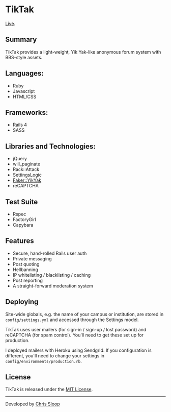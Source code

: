 # TikTak

[Live](http://acb-api.herokuapp.com/).

## Summary

TikTak provides a light-weight, Yik Yak-like anonymous forum system with
BBS-style assets.

## Languages:

- Ruby
- Javascript
- HTML/CSS

## Frameworks:

- Rails 4
- SASS

## Libraries and Technologies:

- jQuery
- will_paginate
- Rack::Attack
- SettingsLogic
- [Faker::YikYak](https://github.com/cribbles/faker-yikyak)
- reCAPTCHA

## Test Suite

- Rspec
- FactoryGirl
- Capybara

## Features

- Secure, hand-rolled Rails user auth
- Private messaging
- Post quoting
- Hellbanning
- IP whitelisting / blacklisting / caching
- Post reporting
- A straight-forward moderation system

## Deploying

Site-wide globals, e.g. the name of your campus or institution, are stored in
`config/settings.yml` and accessed through the Settings model.

TikTak uses user mailers (for sign-in / sign-up / lost password) and reCAPTCHA
(for spam control). You'll need to get these set up for production.

I deployed mailers with Heroku using Sendgrid. If you configuration is
different, you'll need to change your settings in
`config/environments/production.rb`.

## License

TikTak is released under the [MIT License](/LICENSE).

---
Developed by [Chris Sloop](http://chrissloop.com/)
